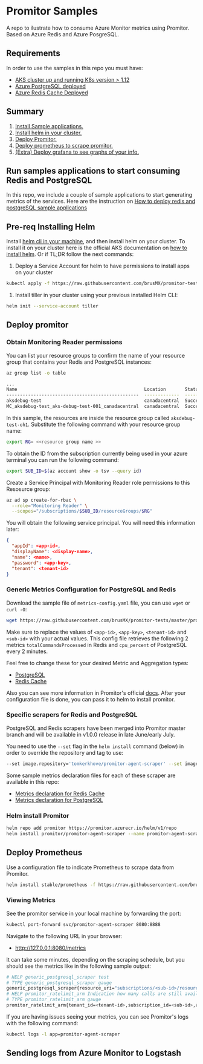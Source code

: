 # Promitor Samples

A repo to ilustrate how to consume Azure Monitor metrics using Promitor. Based on Azure Redis and Azure PosgreSQL.

## Requirements

In order to use the samples in this repo you must have:

- [AKS cluster up and running K8s version > 1.12](https://docs.microsoft.com/en-us/azure/aks/tutorial-kubernetes-deploy-cluster)
- [Azure PostgreSQL deployed](https://docs.microsoft.com/en-us/azure/postgresql/quickstart-create-server-up-azure-cli)
- [Azure Redis Cache Deployed](https://docs.microsoft.com/en-us/azure/azure-cache-for-redis/cache-python-get-started#create-an-azure-cache-for-redis-on-azure)

## Summary

  1. [Install Sample applications.](#run-samples-applications-to-start-consuming-redis-and-postgresql)
  2. [Install helm in your cluster.](#pre-req-installing-helm)
  3. [Deploy Promitor.](#deploy-promitor)
  4. [Deploy prometheus to scrape promitor.](#deploy-prometheus)
  5. [(Extra) Deploy grafana to see graphs of your info.](#deploy-grafana)

## Run samples applications to start consuming Redis and PostgreSQL

In this repo, we include a couple of sample applications to start generating metrics of the services.
Here are the instruction on [How to deploy redis and postgreSQL sample applications](sample-applications)

## Pre-req Installing Helm

Install [helm cli in your machine](https://helm.sh/docs/using_helm/#installing-helm), and then install helm on your cluster. 
To install it on your cluster here is the official AKS documentation on [how to install helm](https://docs.microsoft.com/en-us/azure/aks/kubernetes-helm). Or if TL;DR follow the next commands:

1. Deploy a Service Account for helm to have permissions to install apps on your cluster

  ```bash
  kubectl apply -f https://raw.githubusercontent.com/brusMX/promitor-tests/master/promitor/helm-install/helm-rbac.yaml
  ```

1. Install tiller in your cluster using your previous installed Helm CLI:

  ```bash
  helm init --service-account tiller
  ```

## Deploy promitor

### Obtain Monitoring Reader permissions

You can list your resource groups to confirm the name of your resource group that contains your Redis and PostgreSQL instances:

```bash
az group list -o table

...
Name                                               Location       Status
-------------------------------------------------  -------------  ---------
aksdebug-test                                      canadacentral  Succeeded
MC_aksdebug-test_aks-debug-test-001_canadacentral  canadacentral  Succeeded
```

In this sample, the resources are inside the resource group called `aksdebug-test-oh1`. Substitute the following command with your resource group name:

```bash
export RG= <<resource group name >>
```

To obtain the ID from the subscription currently being used in your azure terminal you can run the following command:

```bash
export SUB_ID=$(az account show -o tsv --query id)
```

Create a Service Principal with Monitoring Reader role permissions to this Resosurce group:

```bash
az ad sp create-for-rbac \
  --role="Monitoring Reader" \
  --scopes="/subscriptions/$SUB_ID/resourceGroups/$RG"
```

You will obtain the following service principal. You will need this information later:

```json
{
  "appId": <app-id>,
  "displayName": <display-name>,
  "name": <name>,
  "password": <app-key>,
  "tenant": <tenant-id>
}
```

### Generic Metrics Configuration for PostgreSQL and Redis

Download the sample file of `metrics-config.yaml` file, you can use `wget` or `curl -O`:

```bash
wget https://raw.githubusercontent.com/brusMX/promitor-tests/master/promitor/metrics-config.yaml
```

Make sure to replace the values of `<app-id>`, `<app-key>`, `<tenant-id>` and `<sub-id>` with your actual values. 
This config file retrieves the following 2 metrics `totalCommandsProcessed` in Redis and `cpu_percent` of PostgreSQL every 2 minutes.

Feel free to change these for your desired Metric and Aggregation types:

- [PostgreSQL](https://docs.microsoft.com/en-us/azure/azure-monitor/platform/metrics-supported#microsoftdbforpostgresqlservers)
- [Redis Cache](https://docs.microsoft.com/en-us/azure/azure-monitor/platform/metrics-supported#microsoftcacheredis)

Also you can see more information in Promitor's official [docs](https://promitor.io/configuration/metrics/).
After your configuration file is done, you can pass it to helm to install promitor.

### Specific scrapers for Redis and PostgreSQL

PostgreSQL and Redis scrapers have been merged into Promitor master branch and will be available in v1.0.0 release in late June/early July.

You need to use the `--set` flag in the `helm install` command (below) in order to override the repository and tag to use:

```bash
--set image.repository='tomkerkhove/promitor-agent-scraper' --set image.tag=1.0.0-preview-8
```

Some sample metrics declaration files for each of these scraper are available in this repo:
- [Metrics declaration for Redis Cache](./promitor/metrics-config-redis.yaml)
- [Metrics declaration for PostgreSQL](./promitor/metrics-config-postgresql.yaml)

### Helm install Promitor

```bash
helm repo add promitor https://promitor.azurecr.io/helm/v1/repo
helm install promitor/promitor-agent-scraper --name promitor-agent-scraper -f metrics-config.yaml
```

## Deploy Prometheus

Use a configuration file to indicate Prometheus to scrape data from Promitor.

```bash
helm install stable/prometheus -f https://raw.githubusercontent.com/brusMX/promitor-tests/master/promitor/promitor-scrape-config.yaml
```

### Viewing Metrics

See the promitor service in your local machine by forwarding the port:

```bash
kubectl port-forward svc/promitor-agent-scraper 8080:8888
```

Navigate to the following URL in your browser:

- <http://127.0.0.1:8080/metrics>

It can take some minutes, depending on the scraping schedule, but you should see the metrics like in the following sample output:

```bash
# HELP generic_postgresql_scraper test
# TYPE generic_postgresql_scraper gauge
generic_postgresql_scraper{resource_uri="subscriptions/<sub-id>/resourceGroups/<rg-name>/providers/Microsoft.DBforPostgreSQL/servers/postgresql-sample"} 3.975 1560790804135
# HELP promitor_ratelimit_arm Indication how many calls are still available before Azure Resource Manager is going to throttle us.
# TYPE promitor_ratelimit_arm gauge
promitor_ratelimit_arm{tenant_id=<tenant-id>,subscription_id=<sub-id>,app_id=<app-id>} 11982 1560790804101
```

If you are having issues seeing your metrics, you can see Promitor's logs with the following command:

```bash
kubectl logs -l app=promitor-agent-scraper
```

## Sending logs from Azure Monitor to Logstash
